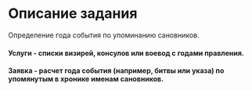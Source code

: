 # Описание задания
Определение года события по упоминанию сановников. 


#### Услуги - списки визирей, консулов или воевод с годами правления. 
#### Заявка - расчет года события (например, битвы или указа) по упомянутым в хронике именам сановников.
